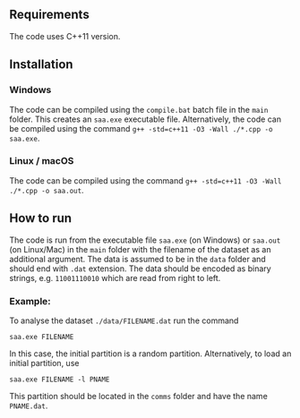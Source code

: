 ## Requirements
The code uses C++11 version.

## Installation

### Windows

The code can be compiled using the `compile.bat` batch file in the `main` folder. This creates an `saa.exe` executable file. Alternatively, the code can be compiled using the command `g++ -std=c++11 -O3 -Wall ./*.cpp -o saa.exe`.

### Linux / macOS

The code can be compiled using the command `g++ -std=c++11 -O3 -Wall ./*.cpp -o saa.out`.

## How to run

The code is run from the executable file `saa.exe` (on Windows) or `saa.out` (on Linux/Mac) in the `main` folder with the filename of the dataset as an additional argument. The data is assumed to be in the `data` folder and should end with `.dat` extension. The data should be encoded as binary strings, e.g. `11001110010` which are read from right to left.

### Example:

To analyse the dataset `./data/FILENAME.dat` run the command

`saa.exe FILENAME`

In this case, the initial partition is a random partition. Alternatively, to load an initial partition, use

`saa.exe FILENAME -l PNAME`

This partition should be located in the `comms` folder and have the name `PNAME.dat`.

